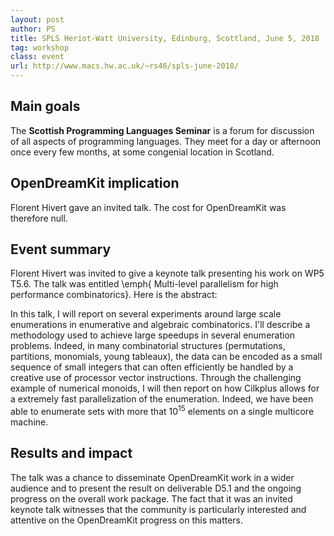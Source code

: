 ```yaml
---
layout: post
author: PS
title: SPLS Heriot-Watt University, Edinburg, Scottland, June 5, 2018
tag: workshop
class: event
url: http://www.macs.hw.ac.uk/~rs46/spls-june-2018/
---
```


## Main goals

  The **Scottish Programming Languages Seminar** is a
forum for discussion of all aspects of programming languages. They meet for a
day or afternoon once every few months, at some congenial location in
Scotland.

## OpenDreamKit implication

 Florent Hivert gave an invited talk. The cost for
OpenDreamKit was therefore null.

## Event summary

  Florent Hivert was invited to give a keynote talk
presenting his work on WP5 T5.6. The talk was entitled \emph{ Multi-level
  parallelism for high performance combinatorics}. Here is the abstract:

In this talk, I will report on several experiments around large scale
enumerations in enumerative and algebraic combinatorics.  I'll describe a
methodology used to achieve large speedups in several enumeration
problems. Indeed, in many combinatorial structures (permutations, partitions,
monomials, young tableaux), the data can be encoded as a small sequence of
small integers that can often efficiently be handled by a creative use of
processor vector instructions. Through the challenging example of numerical
monoids, I will then report on how Cilkplus allows for a extremely fast
parallelization of the enumeration. Indeed, we have been able to enumerate
sets with more that $10^15$ elements on a single multicore machine.

## Results and impact

 The talk was a chance to disseminate OpenDreamKit work in
a wider audience and to present the result on deliverable D5.1 and the ongoing
progress on the overall work package. The fact that it was an invited keynote
talk witnesses that the community is particularly interested and attentive on
the OpenDreamKit progress on this matters.


